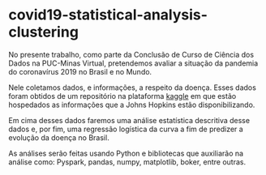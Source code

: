 # covid19-statistical-analysis-clustering

No presente trabalho, como parte da Conclusão de Curso de Ciência dos Dados na PUC-Minas Virtual, pretendemos avaliar a situação da pandemia do coronavírus 2019 no Brasil e no Mundo.

Nele coletamos dados, e informações, a respeito da doença. Esses dados foram obtidos de um repositório na plataforma [kaggle]() em que estão hospedados as informações que a Johns Hopkins estão disponibilizando.

Em cima desses dados faremos uma análise estatística descritiva desse dados e, por fim, uma regressão logística da curva a fim de predizer a evolução da doença no Brasil.

As análises serão feitas usando Python e bibliotecas que auxiliarão na análise como: Pyspark, pandas, numpy, matplotlib, boker, entre outras.
